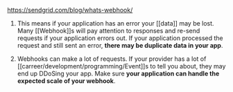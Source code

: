 https://sendgrid.com/blog/whats-webhook/

1) This means if your application has an error your [[data]] may be lost. Many [[Webhook]]s will pay attention to responses and re-send requests if your application errors out. If your application processed the request and still sent an error, **there may be duplicate data in your app**.

2) Webhooks can make a lot of requests. If your provider has a lot of [[carreer/development/programming/Event]]s to tell you about, they may end up DDoSing your app. Make sure **your application can handle the expected scale of your webhook**.